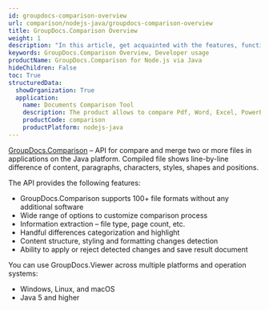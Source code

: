 ```yaml
---
id: groupdocs-comparison-overview
url: comparison/nodejs-java/groupdocs-comparison-overview
title: GroupDocs.Comparison Overview
weight: 1
description: "In this article, get acquainted with the features, functions, supported file formats and developer usage of GroupDocs.Comparison for Node.js via Java — API to compare two or more files and get the difference between them."
keywords: GroupDocs.Comparison Overview, Developer usage
productName: GroupDocs.Comparison for Node.js via Java
hideChildren: False
toc: True
structuredData:
  showOrganization: True
  application:
    name: Documents Comparison Tool
    description: The product allows to compare Pdf, Word, Excel, PowerPoint, AutoCad, Image, Code and much more file formats. Comparison API also supports accepting or rejecting changes, extracting document information and generating comparison report
    productCode: comparison
    productPlatform: nodejs-java
---
```


[GroupDocs.Comparison](https://products.groupdocs.com/comparison/nodejs-java) – API for compare and merge two or more files in applications on the Java platform. Compiled file shows line-by-line difference of content, paragraphs, characters, styles, shapes and positions.

The API provides the following features:

- GroupDocs.Comparison supports 100+ file formats without any additional software
- Wide range of options to customize comparison process
- Information extraction – file type, page count, etc.
- Handful differences categorization and highlight
- Content structure, styling and formatting changes detection
- Ability to apply or reject detected changes and save result document 

You can use GroupDocs.Viewer across multiple platforms and operation systems:

* Windows, Linux, and macOS
* Java 5 and higher
